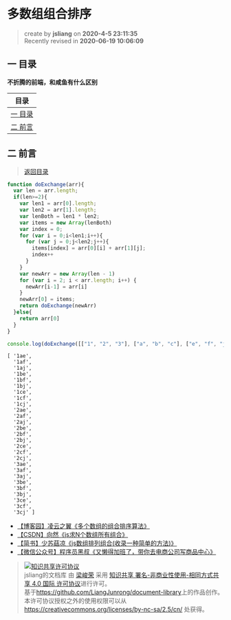 多数组组合排序
===

> create by **jsliang** on **2020-4-5 23:11:35**  
> Recently revised in **2020-06-19 10:06:09**

## <a name="chapter-one" id="chapter-one">一 目录</a>

**不折腾的前端，和咸鱼有什么区别**

| 目录 |
| --- | 
| [一 目录](#chapter-one) | 
| <a name="catalog-chapter-two" id="catalog-chapter-two"></a>[二 前言](#chapter-two) |

## <a name="chapter-two" id="chapter-two">二 前言</a>

> [返回目录](#chapter-one)

```js
function doExchange(arr){
  var len = arr.length;
  if(len>=2){
    var len1 = arr[0].length;
    var len2 = arr[1].length;
    var lenBoth = len1 * len2;
    var items = new Array(lenBoth)
    var index = 0;
    for (var i = 0;i<len1;i++){
      for (var j = 0;j<len2;j++){
        items[index] = arr[0][i] + arr[1][j];
        index++
      }
    }
    var newArr = new Array(len - 1)
    for (var i = 2; i < arr.length; i++) {
      newArr[i-1] = arr[i]
    }
    newArr[0] = items;
    return doExchange(newArr)
  }else{
    return arr[0]
  }
}

console.log(doExchange([["1", "2", "3"], ["a", "b", "c"], ["e", "f", "j"]]));
```

```
[ '1ae',
  '1af',
  '1aj',
  '1be',
  '1bf',
  '1bj',
  '1ce',
  '1cf',
  '1cj',
  '2ae',
  '2af',
  '2aj',
  '2be',
  '2bf',
  '2bj',
  '2ce',
  '2cf',
  '2cj',
  '3ae',
  '3af',
  '3aj',
  '3be',
  '3bf',
  '3bj',
  '3ce',
  '3cf',
  '3cj' ]
```

* [【博客园】凌云之翼《多个数组的组合排序算法》](https://www.cnblogs.com/liugang-vip/p/5985210.html)
* [【CSDN】向然《js求N个数组所有组合》](https://blog.csdn.net/baidu_32519511/article/details/82980032)
* [【简书】少苏菇凉《js数组排列组合(收录一种简单的方法)》](https://www.jianshu.com/p/b6e31d6139cc)
* [【微信公众号】程序员黑叔《又懒得加班了，带你去电商公司写商品中心》](https://mp.weixin.qq.com/s/vovEX2YoivRAf9ErgfI2qw)

> <a rel="license" href="http://creativecommons.org/licenses/by-nc-sa/4.0/"><img alt="知识共享许可协议" style="border-width:0" src="https://i.creativecommons.org/l/by-nc-sa/4.0/88x31.png" /></a><br /><span xmlns:dct="http://purl.org/dc/terms/" property="dct:title">jsliang的文档库</span> 由 <a xmlns:cc="http://creativecommons.org/ns#" href="https://github.com/LiangJunrong/document-library" property="cc:attributionName" rel="cc:attributionURL">梁峻荣</a> 采用 <a rel="license" href="http://creativecommons.org/licenses/by-nc-sa/4.0/">知识共享 署名-非商业性使用-相同方式共享 4.0 国际 许可协议</a>进行许可。<br />基于<a xmlns:dct="http://purl.org/dc/terms/" href="https://github.com/LiangJunrong/document-library" rel="dct:source">https://github.com/LiangJunrong/document-library</a>上的作品创作。<br />本许可协议授权之外的使用权限可以从 <a xmlns:cc="http://creativecommons.org/ns#" href="https://creativecommons.org/licenses/by-nc-sa/2.5/cn/" rel="cc:morePermissions">https://creativecommons.org/licenses/by-nc-sa/2.5/cn/</a> 处获得。
